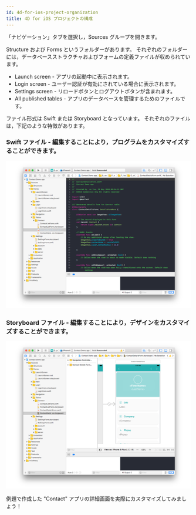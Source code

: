 ```yaml
---
id: 4d-for-ios-project-organization
title: 4D for iOS プロジェクトの構成
---
```


「ナビゲーション」タブを選択し，Sources グループを開きます。

Structure および Forms というフォルダーがあります。 それぞれのフォルダーには，データベースストラクチャおよびフォームの定義ファイルが収められています。

* Launch screen - アプリの起動中に表示されます。
* Login screen - ユーザー認証が有効にされている場合に表示されます。
* Settings screen - リロードボタンとログアウトボタンが含まれます。
* All published tables - アプリのデータベースを管理するためのファイルです。

ファイル形式は Swift または Storyboard となっています。 それぞれのファイルは，下記のような特徴があります。

### Swift ファイル - 編集することにより，プログラムをカスタマイズすることができます。

![Swift ファイル](img/swift-file-Xcode-4D-for-iOS.png)

### Storyboard ファイル - 編集することにより，デザインをカスタマイズすることができます。

![Storyboard ファイル](img/storyboard-file-Xcode-4D-for-iOS.png)

例題で作成した "Contact" アプリの詳細画面を実際にカスタマイズしてみましょう！
